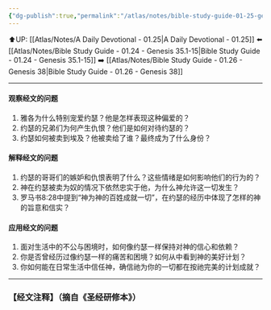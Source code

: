 ```yaml
---
{"dg-publish":true,"permalink":"/atlas/notes/bible-study-guide-01-25-genesis-37/","noteIcon":""}
---
```


⬆️UP: [[Atlas/Notes/A Daily Devotional - 01.25\|A Daily Devotional - 01.25]]
⬅️ [[Atlas/Notes/Bible Study Guide - 01.24 - Genesis 35.1-15\|Bible Study Guide - 01.24 - Genesis 35.1-15]]
➡️ [[Atlas/Notes/Bible Study Guide - 01.26 - Genesis 38\|Bible Study Guide - 01.26 - Genesis 38]] 

---

#### 观察经文的问题
1. 雅各为什么特别宠爱约瑟？他是怎样表现这种偏爱的？  
2. 约瑟的兄弟们为何产生仇恨？他们是如何对待约瑟的？  
3. 约瑟如何被卖到埃及？他被卖给了谁？最终成为了什么身份？  

#### 解释经文的问题  
1. 约瑟的哥哥们的嫉妒和仇恨表明了什么？这些情绪是如何影响他们的行为的？  
2. 神在约瑟被卖为奴的情况下依然忠实于他，为什么神允许这一切发生？  
3. 罗马书8:28中提到“神为神的百姓成就一切”，在约瑟的经历中体现了怎样的神的旨意和信实？  

####  应用经文的问题  
1. 面对生活中的不公与困境时，如何像约瑟一样保持对神的信心和依赖？  
2. 你是否曾经历过像约瑟一样的痛苦和困境？如何从中看到神的美好计划？  
3. 你如何能在日常生活中信任神，确信祂为你的一切都在按祂完美的计划成就？
---
### 【经文注释】（摘自《圣经研修本》）

